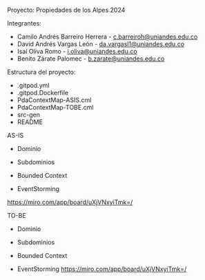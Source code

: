 Proyecto: Propiedades de los Alpes 2024

Integrantes:
- Camilo Andrés Barreiro Herrera - c.barreiroh@uniandes.edu.co
- David Andrés Vargas León - da.vargasl1@uniandes.edu.co
- Isaí Oliva Romo - i.oliva@uniandes.edu.co
- Benito Zárate Palomec - b.zarate@uniandes.edu.co

Estructura del proyecto:
- .gitpod.yml
- .gitpod.Dockerfile
- PdaContextMap-ASIS.cml
- PdaContextMap-TOBE.cml
- src-gen
- README

AS-IS
- Dominio

- Subdominios

- Bounded Context

- EventStorming

https://miro.com/app/board/uXjVNxyiTmk=/



TO-BE
- Dominio

- Subdominios

- Bounded Context

- EventStorming
https://miro.com/app/board/uXjVNxyiTmk=/
